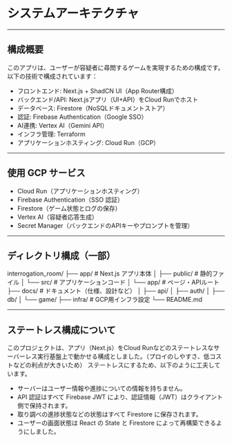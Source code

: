 # システムアーキテクチャ

---

## 構成概要
このアプリは、ユーザーが容疑者に尋問するゲームを実現するための構成です。
以下の技術で構成されています：
- フロントエンド: Next.js + ShadCN UI（App Router構成）
- バックエンド/API: Next.jsアプリ（UI+API）をCloud Runでホスト
- データベース: Firestore（NoSQLドキュメントストア）
- 認証: Firebase Authentication（Google SSO）
- AI連携: Vertex AI（Gemini API）
- インフラ管理: Terraform
- アプリケーションホスティング: Cloud Run（GCP）

---

## 使用 GCP サービス
- Cloud Run（アプリケーションホスティング）
- Firebase Authentication（SSO 認証）
- Firestore（ゲーム状態とログの保存）
- Vertex AI（容疑者応答生成）
- Secret Manager（バックエンドのAPIキーやプロンプトを管理）

---

## ディレクトリ構成（一部）

interrogation_room/
├── app/                # Next.js アプリ本体
│   ├── public/         # 静的ファイル
│   └── src/            # アプリケーションコード
│       └── app/        # ページ・APIルート
├── docs/               # ドキュメント（仕様、設計など）
│   ├── api/
│   ├── auth/
│   ├── db/
│   └── game/
├── infra/          # GCP用インフラ設定
└── README.md

---

## ステートレス構成について
このプロジェクトは、アプリ（Next.js）をCloud Runなどのステートレスなサーバーレス実行基盤上で動かせる構成としました。（プロイのしやすさ、低コストなどの利点が大きいため）
ステートレスにするため、以下のように工夫しています。
- サーバーはユーザー情報や進捗についての情報を持ちません。
- API 認証はすべて Firebase JWT により、認証情報（JWT）はクライアント側で保持されます。
- 取り調べの進捗状態などの状態はすべて Firestore に保存されます。
- ユーザーの画面状態は React の State と Firestore によって再構築できるようにしました。